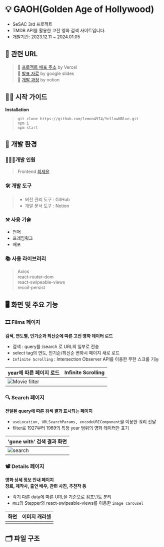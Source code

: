 # 💡 GAOH(Golden Age of Hollywood)

- SeSAC 3rd 프로젝트
- TMDB API를 활용한 고전 영화 검색 사이트입니다.
- 개발기간: 2023.12.11 ~ 2024.01.05

## 🔗 관련 URL

> 🚀 [프로젝트 배포 주소](https://yellow-n-blue-new.vercel.app/) by Vercel  
> 📰 [발표 자료](https://docs.google.com/presentation/d/1PpYLDlya7PLAvalIxgVi-B6isoFG7t9QLDxOZCdK6no/edit#slide=id.ga073618e60_0_16) by google slides  
> 📖 [개발 과정](https://sunrise-coal-31d.notion.site/yellow-blue-c8d5aa6bdb2841d6afce2a11332504ee?pvs=4) by notion

## 👋🏻 시작 가이드

**Installation**

> `git clone https://github.com/lemon4974/YellowNBlue.git`  
> `npm i`  
> `npm start`

## 👾 개발 환경

### 👩🏻‍💻개발 인원

> Frontend [최제윤](https://github.com/lemon4974)

### 🛠 개발 도구

> - 버전 관리 도구 : GitHub
> - 개발 문서 도구 : Notion

### ⚒ 사용 기술

- 언어
- 프레임워크
- 배포

### 📚 사용 라이브러리

> Axios  
> react-router-dom  
> react-swipeable-views  
> recoil-persist

## 🖥 화면 및 주요 기능

### 🎞 **Films** 페이지

**검색, 연도별, 인기순과 최신순에 따른 고전 영화 데이터 로드**

- 검색 : query를 /search 로 URL의 일부로 전송
- select tag의 연도, 인기순/최신순 변화시 페이지 새로 로드
- `Infinite Scrolling` : Intersection Observer API를 이용한 무한 스크롤 기능

| year에 따른 페이지 로드 | Infinite Scrolling |
| ----------------------- | ------------------ |
|    ![Movie filter](https://github.com/lemon4974/GAOH/assets/139740955/43737f46-3c2c-45a2-8e8c-ccd98e6a15d1)        |                    |

### 🔍 **Search** 페이지

**전달된 query에 따른 검색 결과 표시되는 페이지**

- `useLocation, URLSearchParams, encodeURIComponent`을 이용한 쿼리 전달
- filter로 1927부터 1969의 특정 year 범위의 영화 데이터만 표기

| 'gone with' 검색 결과 화면 |
| ----------------------- |
|           ![search](https://github.com/lemon4974/GAOH/assets/139740955/7b544886-50b4-4e09-8bcc-324ee5005f54)              |

### 📽 **Details** 페이지

**영화 상세 정보 안내 페이지**  
**장르, 제작사, 출연 배우, 관련 사진, 추천작 등**

- 각기 다른 data에 따른 URL을 기준으로 컴포넌트 분리
- `MUI`의 Stepper와 react-swipeable-views를 이용한 `image carousel`

| 화면 | 이미지 캐러셀 |
| ---- | ------------- |
|      |               |

## 🗂 파일 구조
